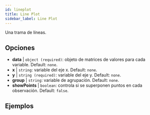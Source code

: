 ```yaml
---
id: lineplot
title: Line Plot
sidebar_label: Line Plot
---
```


Una trama de líneas.

## Opciones

* __data__ | `object (required)`: objeto de matrices de valores para cada variable. Default: `none`.
* __x__ | `string`: variable del eje x. Default: `none`.
* __y__ | `string (required)`: variable del eje y. Default: `none`.
* __group__ | `string`: variable de agrupación. Default: `none`.
* __showPoints__ | `boolean`: controla si se superponen puntos en cada observación. Default: `false`.


## Ejemplos

